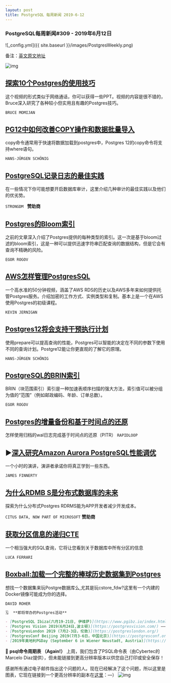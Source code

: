 ```yaml
---
layout: post
title: PostgreSQL 每周新闻 2019-6-12
---
```


### PostgreSQL每周新闻#309 - 2019年6月12日
![_config.yml]({{ site.baseurl }}/images/PostgresWeekly.png)

备注：[英文原文地址](https://postgresweekly.com/issues/309)

![img](https://res.cloudinary.com/cpress/image/upload/w_1280,e_sharpen:60/v1560346213/fg5y56anj1ybanycy7h3.jpg)  

## [ 探索10个Postgres的使用技巧](https://www.youtube.com/watch?v=vFq9Yg8a3CE)
 这个视频的形式类似于网络通话，你可以获得一些PPT。视频的内容是很不错的，Bruce深入研究了各种较小但实用且有趣的Postgres技巧。

`BRUCE MOMIJAN`

## [PG12中如何改善COPY操作和数据批量导入](https://www.cybertec-postgresql.com/en/tech-preview-improving-copy-and-bulkloading-in-postgresql-12/) 
copy命令通常用于快速将数据加载到postgres中，Postgres 12的copy命令将支持where语句。

`HANS-JÜRGEN SCHÖNIG`

## [PostgreSQL记录日志的最佳实践](https://www.strongdm.com/postgresql-logging-best-practices/?utm_source=PG%20Weekly&utm_medium=email&utm_campaign=2019-06-07%20-%20%5BRBLP%5D%20-%20%5BSDM%5D%20-%20postrgres)
在一些情况下你可能想要开启数据库审计，这里介绍几种审计的最佳实践以及他们的优劣势。

`STRONGDM ` **赞助商**

## [Postgres的Bloom索引](https://habr.com/en/company/postgrespro/blog/452968/)
之前的文章深入介绍了Postgres提供的每种类型的索引。这一次是基于bloom过滤的bloom索引，这是一种可以提供迅速字符串匹配查询的数据结构，但是它会有查询不精确的风险。

`EGOR ROGOV`

## [AWS怎样管理PostgresSQL](https://www.youtube.com/watch?v=hdQ-geGBsq4)
一个高水准的50分钟视频，涵盖了AWS RDS的历史以及AWS多年来如何提供托管Postgres服务。介绍加密的工作方式、实例类型和复制。基本上是一个在AWS使用Postgres的初级课程。

`KEVIN JERNIGAN`

## [Postgres12将会支持干预执行计划](https://habr.com/en/company/postgrespro/blog/452900/)
使用prepare可以提高查询的性能，Postgres可以智能的决定在不同的参数下使用不同的查询计划。Postgre12能让你更直观的了解它的原理。

`HANS-JÜRGEN SCHÖNIG`

## [PostgreSQL的BRIN索引](https://pganalyze.com/ebooks/optimizing-postgres-query-performance?utm_source=PostgresWeeklySecondary)
BRIN（块范围索引）索引是一种加速表顺序扫描的强大方法，索引值可以被分组为值的“范围”（例如邮政编码、年龄、订单总数）。

`EGOR ROGOV`

## [Postgres的增量备份和基于时间点的还原](https://pgdash.io/blog/postgres-incremental-backup-recovery.html)
怎样使用归档的wal日志完成基于时间点的还原（PITR）
`RAPIDLOOP`

## ▶[深入研究Amazon Aurora PostgreSQL性能调优](https://www.youtube.com/watch?v=hdQ-geGBsq4)
一个小时的演讲，演讲者承诺你将真正学到一些东西。

`JAMES FINNERTY`

## [为什么RDMB S是分布式数据库的未来](https://www.citusdata.com/blog/2018/11/30/why-rdbms-is-the-future-of-distributed-databases/?utm_source=PG_Weekly&utm_medium=email&utm_campaign=sponsor_blog)
探索为什么分布式Postgres RDRMS能为APP开发者减少开发成本。

`CITUS DATA, NOW PART OF MICROSOFT` **赞助商**

## [获取分区信息的递归CTE](https://fluca1978.github.io/2019/06/12/PartitioningCTE.html)
一个相当强大的SQL查询，它将让您看到关于数据库中所有分区的信息

`LUCA FERRARI`

## [Boxball:加载一个完整的棒球历史数据集到Postgres](https://github.com/droher/boxball)
想找一个数据集来玩Postgre数据库么,尤其是玩cstore_fdw?这里有一个内建的Docker镜像可能成为你的选择。

`DAVID ROHER`

```markdown
🗓  **即将举办的Postgres活动**  

- [PostgreSQL Ibiza(六月19-21日, 伊维萨)](https://www.pgibz.io/index.html) —— 这个在西班牙著名的度假岛上举行的会议将会带来“海滩上的Postgres”，同时仍然在一个漂亮整洁的场地上进行会谈和培训。  
- [Postgres Vision 2019(6月24日,波士顿)](https://postgresvision.com/) —— Web发明者Tim Berners-Lee爵士将发表主题演讲。
- [PostgresLondon 2019 (7月2-3日，伦敦)](https://postgreslondon.org/)
- [PostgresConf Beijing 2019(7月3-6日，中国北京)](https://postgresconf.org/conferences/Beijing)
- [2019年奥地利PGDay (September 6 in Wiener Neustadt, Austria)](https://pgday.at/en/)

```



🔬 **psql命令周期表 （Again!）**
上周，我们包含了PSQL命令表（由Cybertec的Marcelo Diaz提供），但未能链接到更高分辨率版本以供您自己打印或安全保存！

感谢所有通过电子邮件指出这个问题的人。现在已经解决了这个问题，所以这里是图表，它现在链接到一个更高分辨率的副本在[这里](http://no.gd/cheatsheet.png)：—）
![img](https://res.cloudinary.com/cpress/image/upload/w_1280,e_sharpen:60/v1559733987/y74anviavcgujchlknif.png)


